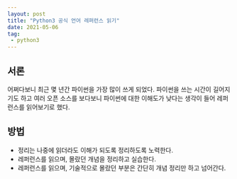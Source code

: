 ```yaml
---
layout: post
title: "Python3 공식 언어 레퍼런스 읽기"
date: 2021-05-06
tag:
 - python3
---
```


## 서론
어쩌다보니 최근 몇 년간 파이썬을 가장 많이 쓰게 되었다. 파이썬을 쓰는 시간이 길어지기도 하고 여러 오픈 소스를 보다보니 파이썬에 대한 이해도가 낮다는 생각이 들어 레퍼런스를 읽어보기로 했다.

## 방법
* 정리는 나중에 읽더라도 이해가 되도록 정리하도록 노력한다.
* 레퍼런스를 읽으며, 몰랐던 개념을 정리하고 실습한다.
* 레퍼런스를 읽으며, 기술적으로 몰랐던 부분은 간단히 개념 정리만 하고 넘어간다.